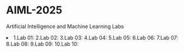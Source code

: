 # AIML-2025
Artificial Intelligence and Machine Learning Labs 
<li>
1.Lab 01: 
2.Lab 02:
3.Lab 03: 
4.Lab 04:
5.Lab 05: 
6.Lab 06:
7.Lab 07: 
8.Lab 08:
9.Lab 09: 
10.Lab 10: 
</li>
